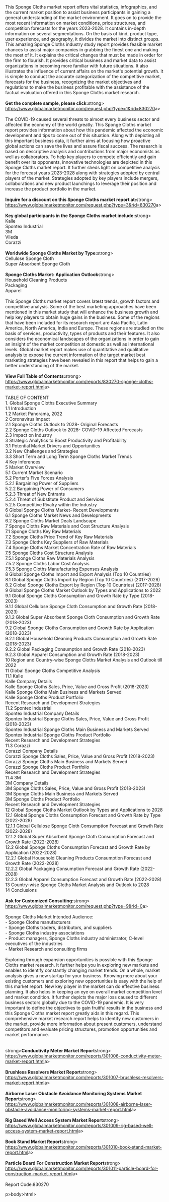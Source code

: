 <html><body><p><br /><br />This Sponge Cloths market report offers vital statistics, infographics, and the current market position to assist business participants in gaining a general understanding of the market environment. It goes on to provide the most recent information on market conditions, price structures, and competition forecasts for the years 2023-2028. It contains in-depth information on several segmentations. On the basis of kind, product type, user experience, and geography, it divides the market into distinct groups. This amazing Sponge Cloths industry study report provides feasible market chances to assist major companies in grabbing the finest one and making the most of it. It explains the critical changes that must be made in order for the firm to flourish. It provides critical business and market data to assist organizations in becoming more familiar with future situations. It also illustrates the influence of current affairs on the market's potential growth. It is simple to conduct the accurate categorization of the competitive market, forecasts for the business, recognizing the market objectives and regulations to make the business profitable with the assistance of the factual evaluation offered in this Sponge Cloths market research.<br /><br /><strong>Get the complete sample, please click:</strong>strong><br /><a href="https://www.globalmarketmonitor.com/request.php?type=1&amp;rid=830270">https://www.globalmarketmonitor.com/request.php?type=1&amp;rid=830270</a>a><br /><br />The COVID-19 caused several threats to almost every business sector and affected the economy of the world greatly. This Sponge Cloths market report provides information about how this pandemic affected the economic development and tips to come out of this situation. Along with depicting all this important business data, it further aims at focusing how proactive global actions can save the lives and assure fiscal success. The research is based on descriptive analysis and contributions from major economists as well as collaborators. To help key players to compete efficiently and gain benefit over its opponents, innovative technologies are depicted in this Sponge Cloths market report. It further sheds light on competitive analysis for the forecast years 2023-2028 along with strategies adopted by central players of the market. Strategies adopted by key players include mergers, collaborations and new product launchings to leverage their position and increase the product portfolio in the market. <br /><br /><strong>Inquire for a discount on this Sponge Cloths market report at:</strong>strong><br /><a href="https://www.globalmarketmonitor.com/request.php?type=3&amp;rid=830270">https://www.globalmarketmonitor.com/request.php?type=3&amp;rid=830270</a>a><br /><br /><strong>Key global participants in the Sponge Cloths market include:</strong>strong><br /> Kalle <br />Spontex Industrial <br />3M <br />Vileda <br />Corazzi <br /><br /><strong>Worldwide Sponge Cloths Market by Type:</strong>strong><br />Cellulose Sponge Cloth <br />Super Absorbent Sponge Cloth <br /><br /><strong>Sponge Cloths Market: Application Outlook</strong>strong><br />Household Cleaning Products <br />Packaging <br />Apparel <br /><br />This Sponge Cloths market report covers latest trends, growth factors and competitive analysis. Some of the best marketing approaches have been mentioned in this market study that will enhance the business growth and help key players to obtain huge gains in the business. Some of the regions that have been included for its research report are Asia Pacific, Latin America, North America, India and Europe. These regions are studied on the basis of services, productivity, types of products and their features. It also considers the economical landscapes of the organizations in order to gain an insight of the market competition at domestic as well as international levels. Global market report makes use of quantitative and qualitative analysis to expose the current information of the target market best marketing strategies have been revealed in this report that helps to gain a better understanding of the market.<br /><br /><strong>View Full Table of Contents:</strong>strong><br /><a href="https://www.globalmarketmonitor.com/reports/830270-sponge-cloths-market-report.html">https://www.globalmarketmonitor.com/reports/830270-sponge-cloths-market-report.html</a>a><br /><br />TABLE OF CONTENT<br />1. Global Sponge Cloths Executive Summary<br />1.1 Introduction<br />1.2 Market Panorama, 2022<br />2 Coronavirus Impact<br />2.1 Sponge Cloths Outlook to 2028- Original Forecasts<br />2.2 Sponge Cloths Outlook to 2028- COVID-19 Affected Forecasts<br />2.3 Impact on Industry<br />3 Strategic Analytics to Boost Productivity and Profitability<br />3.1 Potential Market Drivers and Opportunities<br />3.2 New Challenges and Strategies<br />3.3 Short Term and Long Term Sponge Cloths Market Trends<br />4 Key Inferences<br />5 Market Overview<br />5.1 Current Market Scenario<br />5.2 Porter's Five Forces Analysis<br />5.2.1 Bargaining Power of Suppliers<br />5.2.2 Bargaining Power of Consumers<br />5.2.3 Threat of New Entrants<br />5.2.4 Threat of Substitute Product and Services<br />5.2.5 Competitive Rivalry within the Industry<br />6 Global Sponge Cloths Market- Recent Developments<br />6.1 Sponge Cloths Market News and Developments<br />6.2 Sponge Cloths Market Deals Landscape<br />7 Sponge Cloths Raw Materials and Cost Structure Analysis<br />7.1 Sponge Cloths Key Raw Materials<br />7.2 Sponge Cloths Price Trend of Key Raw Materials<br />7.3 Sponge Cloths Key Suppliers of Raw Materials<br />7.4 Sponge Cloths Market Concentration Rate of Raw Materials<br />7.5 Sponge Cloths Cost Structure Analysis<br />7.5.1 Sponge Cloths Raw Materials Analysis<br />7.5.2 Sponge Cloths Labor Cost Analysis<br />7.5.3 Sponge Cloths Manufacturing Expenses Analysis<br />8 Global Sponge Cloths Import and Export Analysis (Top 10 Countries)<br />8.1 Global Sponge Cloths Import by Region (Top 10 Countries) (2017-2028)<br />8.2 Global Sponge Cloths Export by Region (Top 10 Countries) (2017-2028)<br />9 Global Sponge Cloths Market Outlook by Types and Applications to 2022<br />9.1 Global Sponge Cloths Consumption and Growth Rate by Type (2018-2023)<br />9.1.1 Global Cellulose Sponge Cloth Consumption and Growth Rate (2018-2023)<br />9.1.2 Global Super Absorbent Sponge Cloth Consumption and Growth Rate (2018-2023)<br />9.2 Global Sponge Cloths Consumption and Growth Rate by Application (2018-2023)<br />9.2.1  Global Household Cleaning Products Consumption and Growth Rate (2018-2023)<br />9.2.2  Global Packaging Consumption and Growth Rate (2018-2023)<br />9.2.3  Global Apparel Consumption and Growth Rate (2018-2023)<br />10 Region and Country-wise Sponge Cloths Market Analysis and Outlook till 2022<br />11 Global Sponge Cloths Competitive Analysis<br />11.1 Kalle<br />Kalle Company Details<br />Kalle Sponge Cloths Sales, Price, Value and Gross Profit (2018-2023)<br />Kalle Sponge Cloths Main Business and Markets Served<br />Kalle Sponge Cloths Product Portfolio<br />Recent Research and Development Strategies<br />11.2 Spontex Industrial<br />Spontex Industrial Company Details<br />Spontex Industrial Sponge Cloths Sales, Price, Value and Gross Profit (2018-2023)<br />Spontex Industrial Sponge Cloths Main Business and Markets Served<br />Spontex Industrial Sponge Cloths Product Portfolio<br />Recent Research and Development Strategies<br />11.3 Corazzi<br />Corazzi Company Details<br />Corazzi Sponge Cloths Sales, Price, Value and Gross Profit (2018-2023)<br />Corazzi Sponge Cloths Main Business and Markets Served<br />Corazzi Sponge Cloths Product Portfolio<br />Recent Research and Development Strategies<br />11.4 3M<br />3M Company Details<br />3M Sponge Cloths Sales, Price, Value and Gross Profit (2018-2023)<br />3M Sponge Cloths Main Business and Markets Served<br />3M Sponge Cloths Product Portfolio<br />Recent Research and Development Strategies<br />12 Global Sponge Cloths Market Outlook by Types and Applications to 2028<br />12.1 Global Sponge Cloths Consumption Forecast and Growth Rate by Type (2022-2028)<br />12.1.1 Global Cellulose Sponge Cloth Consumption Forecast and Growth Rate (2022-2028)<br />12.1.2 Global Super Absorbent Sponge Cloth Consumption Forecast and Growth Rate (2022-2028)<br />12.2 Global Sponge Cloths Consumption Forecast and Growth Rate by Application (2022-2028)<br />12.2.1 Global Household Cleaning Products Consumption Forecast and Growth Rate (2022-2028)<br />12.2.2 Global Packaging Consumption Forecast and Growth Rate (2022-2028)<br />12.2.3 Global Apparel Consumption Forecast and Growth Rate (2022-2028)<br />13 Country-wise Sponge Cloths Market Analysis and Outlook to 2028<br />14 Conclusions<br /><br /><strong>Ask for Customized Consulting:</strong>strong><br /><a href="https://www.globalmarketmonitor.com/request.php?type=9&amp;rid=0">https://www.globalmarketmonitor.com/request.php?type=9&amp;rid=0</a>a><br /><br />Sponge Cloths Market Intended Audience:<br />- Sponge Cloths manufacturers<br />- Sponge Cloths traders, distributors, and suppliers<br />- Sponge Cloths industry associations<br />- Product managers, Sponge Cloths industry administrator, C-level executives of the industries<br />- Market Research and consulting firms<br /><br />Exploring through expansion opportunities is possible with this Sponge Cloths market research. It further helps you in exploring new markets and enables to identify constantly changing market trends. On a whole, market analysis gives a new startup for your business. Knowing more about your existing customers and exploring new opportunities is easy with the help of this market report. New key player in the market can do effective business planning. It also helps in keeping an eye on overall market competition level and market condition. It further depicts the major loss caused to different business sectors globally due to the COVID-19 pandemic. It is very important to define the objectives to gain fruitful results in the business and this Sponge Cloths market report greatly aids in this regard. This comprehensive market research report helps to identify new customers in the market, provide more information about present customers, understand competitors and evaluate pricing structures, promotion opportunities and market performance. <br /><br /><strong><br /></strong>strong><strong>Conductivity Meter Market Report</strong>strong><br /><a href="https://www.globalmarketmonitor.com/reports/301006-conductivity-meter-market-report.html">https://www.globalmarketmonitor.com/reports/301006-conductivity-meter-market-report.html</a>a><br /><br /><strong>Brushless Resolvers Market Report</strong>strong><br /><a href="https://www.globalmarketmonitor.com/reports/301007-brushless-resolvers-market-report.html">https://www.globalmarketmonitor.com/reports/301007-brushless-resolvers-market-report.html</a>a><br /><br /><strong>Airborne Laser Obstacle Avoidance Monitoring Systems Market Report</strong>strong><br /><a href="https://www.globalmarketmonitor.com/reports/301008-airborne-laser-obstacle-avoidance-monitoring-systems-market-report.html">https://www.globalmarketmonitor.com/reports/301008-airborne-laser-obstacle-avoidance-monitoring-systems-market-report.html</a>a><br /><br /><strong>Rig Based Well Access System Market Report</strong>strong><br /><a href="https://www.globalmarketmonitor.com/reports/301009-rig-based-well-access-system-market-report.html">https://www.globalmarketmonitor.com/reports/301009-rig-based-well-access-system-market-report.html</a>a><br /><br /><strong>Book Stand Market Report</strong>strong><br /><a href="https://www.globalmarketmonitor.com/reports/301010-book-stand-market-report.html">https://www.globalmarketmonitor.com/reports/301010-book-stand-market-report.html</a>a><br /><br /><strong>Particle Board For Construction Market Report</strong>strong><br /><a href="https://www.globalmarketmonitor.com/reports/301011-particle-board-for-construction-market-report.html">https://www.globalmarketmonitor.com/reports/301011-particle-board-for-construction-market-report.html</a>a><br /><br />Report Code:830270</p>p></body>body></html>html></p></body></html>
